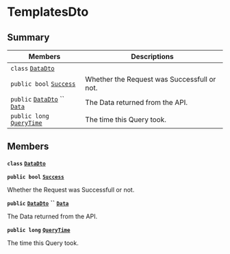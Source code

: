 # TemplatesDto

## Summary

| Members                                                                                                                                                                                                                                                 | Descriptions                                |
| ------------------------------------------------------------------------------------------------------------------------------------------------------------------------------------------------------------------------------------------------------- | ------------------------------------------- |
| `class` [`DataDto`](AtomicMarketApiClient--Pricing--TemplatesDto--DataDto.md)                                                                                                                                                                           |                                             |
| `public bool` [`Success`](AtomicMarketApiClient--Pricing--TemplatesDto.md#class\_atomic\_market\_api\_client\_1\_1\_pricing\_1\_1\_templates\_dto\_1a506fb037fbb6bfe8f254c021a2c3cfac)                                                                  | Whether the Request was Successfull or not. |
| `public` [`DataDto`](AtomicMarketApiClient--Pricing--TemplatesDto--DataDto.md) `` [`Data`](AtomicMarketApiClient--Pricing--TemplatesDto.md#class\_atomic\_market\_api\_client\_1\_1\_pricing\_1\_1\_templates\_dto\_1a6ed89521b3da4f30d2ab82c36d0afd13) | The Data returned from the API.             |
| `public long` [`QueryTime`](AtomicMarketApiClient--Pricing--TemplatesDto.md#class\_atomic\_market\_api\_client\_1\_1\_pricing\_1\_1\_templates\_dto\_1a6cc7a06930fbe1e28eb7eed2599015c9)                                                                | The time this Query took.                   |

## Members

**`class`** [**`DataDto`**](AtomicMarketApiClient--Pricing--TemplatesDto--DataDto.md)

**`public bool`** [**`Success`**](AtomicMarketApiClient--Pricing--TemplatesDto.md#class\_atomic\_market\_api\_client\_1\_1\_pricing\_1\_1\_templates\_dto\_1a506fb037fbb6bfe8f254c021a2c3cfac)

Whether the Request was Successfull or not.

**`public`** [**`DataDto`**](AtomicMarketApiClient--Pricing--TemplatesDto--DataDto.md) **``** [**`Data`**](AtomicMarketApiClient--Pricing--TemplatesDto.md#class\_atomic\_market\_api\_client\_1\_1\_pricing\_1\_1\_templates\_dto\_1a6ed89521b3da4f30d2ab82c36d0afd13)

The Data returned from the API.

**`public long`** [**`QueryTime`**](AtomicMarketApiClient--Pricing--TemplatesDto.md#class\_atomic\_market\_api\_client\_1\_1\_pricing\_1\_1\_templates\_dto\_1a6cc7a06930fbe1e28eb7eed2599015c9)

The time this Query took.
